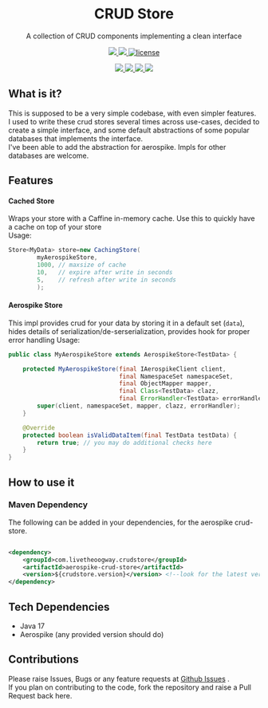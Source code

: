 <p align="center">
  <h1 align="center">CRUD Store</h1>
  <p align="center">A collection of CRUD components implementing a clean interface<p>
  <p align="center">
    <a href="https://github.com/livetheoogway/crud-store/actions">
    	<img src="https://github.com/livetheoogway/crud-store/actions/workflows/actions.yml/badge.svg"/>
    </a>
    <a href="https://s01.oss.sonatype.org/content/repositories/releases/com/livetheoogway/crudstore/">
    	<img src="https://img.shields.io/maven-central/v/com.livetheoogway.crudstore/crud-store"/>
    </a>
    <a href="https://github.com/livetheoogway/crud-store/blob/master/LICENSE">
    	<img src="https://img.shields.io/github/license/livetheoogway/crud-store" alt="license" />
    </a></p>
  <p align="center">
    <a href="https://sonarcloud.io/project/overview?id=livetheoogway_crud-store">
    	<img src="https://sonarcloud.io/api/project_badges/measure?project=livetheoogway_crud-store&metric=alert_status"/>
    </a>
    <a href="https://sonarcloud.io/project/overview?id=livetheoogway_crud-store">
    	<img src="https://sonarcloud.io/api/project_badges/measure?project=livetheoogway_crud-store&metric=coverage"/>
    </a>
    <a href="https://sonarcloud.io/project/overview?id=livetheoogway_crud-store">
    	<img src="https://sonarcloud.io/api/project_badges/measure?project=livetheoogway_crud-store&metric=bugs"/>
    </a>
    <a href="https://sonarcloud.io/project/overview?id=livetheoogway_crud-store">
    	<img src="https://sonarcloud.io/api/project_badges/measure?project=livetheoogway_crud-store&metric=vulnerabilities"/>
    </a>
  </p>
</p>

## What is it?

This is supposed to be a very simple codebase, with even simpler features.<br>
I used to write these crud stores several times across use-cases, decided to create a simple interface, and some default
abstractions of some popular databases that implements the interface.<br>
I've been able to add the abstraction for aerospike. Impls for other databases are welcome.

## Features

#### Cached Store

Wraps your store with a Caffine in-memory cache. Use this to quickly have a cache on top of your store<br>
Usage:

```java
Store<MyData> store=new CachingStore(
        myAerospikeStore,
        1000, // maxsize of cache
        10,   // expire after write in seconds
        5,    // refresh after write in seconds 
        );
```

#### Aerospike Store

This impl provides crud for your data by storing it in a default set (`data`), hides details of
serialization/de-serserialization, provides hook for proper error handling
Usage:

```java
public class MyAerospikeStore extends AerospikeStore<TestData> {

    protected MyAerospikeStore(final IAerospikeClient client,
                               final NamespaceSet namespaceSet,
                               final ObjectMapper mapper,
                               final Class<TestData> clazz,
                               final ErrorHandler<TestData> errorHandler) {
        super(client, namespaceSet, mapper, clazz, errorHandler);
    }

    @Override
    protected boolean isValidDataItem(final TestData testData) {
        return true; // you may do additional checks here
    }
}
```

## How to use it

### Maven Dependency

The following can be added in your dependencies, for the aerospike crud-store.

```xml

<dependency>
    <groupId>com.livetheoogway.crudstore</groupId>
    <artifactId>aerospike-crud-store</artifactId>
    <version>${crudstore.version}</version> <!--look for the latest version on top-->
</dependency>
```

## Tech Dependencies

- Java 17
- Aerospike (any provided version should do)

## Contributions

Please raise Issues, Bugs or any feature requests at [Github Issues](https://github.com/livetheoogway/crud-store/issues)
. <br>
If you plan on contributing to the code, fork the repository and raise a Pull Request back here.